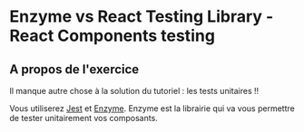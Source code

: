 # Enzyme vs React Testing Library - React Components testing

## A propos de l'exercice

Il manque autre chose à la solution du tutoriel : les tests unitaires !!

Vous utiliserez [Jest](https://jestjs.io/docs/en/getting-started) et [Enzyme](https://enzymejs.github.io/enzyme/docs/api/).
Enzyme est la librairie qui va vous permettre de tester unitairement vos composants.